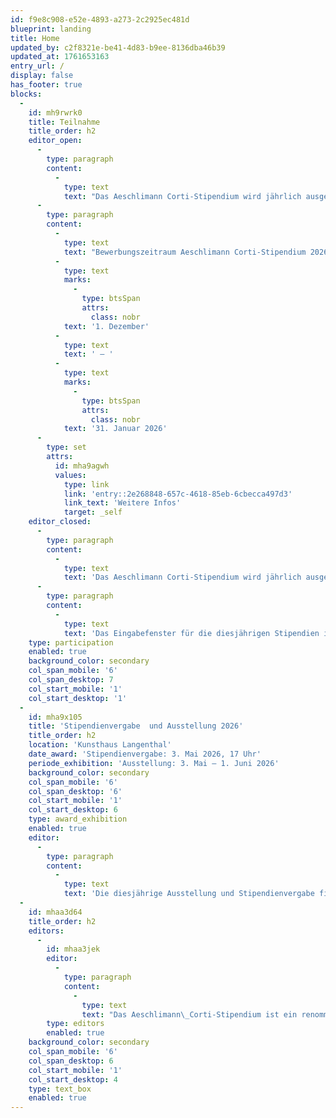 ```yaml
---
id: f9e8c908-e52e-4893-a273-2c2925ec481d
blueprint: landing
title: Home
updated_by: c2f8321e-be41-4d83-b9ee-8136dba46b39
updated_at: 1761653163
entry_url: /
display: false
has_footer: true
blocks:
  -
    id: mh9rwrk0
    title: Teilnahme
    title_order: h2
    editor_open:
      -
        type: paragraph
        content:
          -
            type: text
            text: "Das Aeschlimann Corti-Stipendium wird jährlich ausgeschrieben und vergeben. Die Ausschreibung richtet sich an Kunstschaffende mit Bezug zum Kanton Bern. Die Altersgrenze beträgt 40 Jahre.\_Bitte lesen Sie die Teilnahmebedingungen sorgfältig durch und laden Sie alle erforderlichen Unterlagen digital hoch."
      -
        type: paragraph
        content:
          -
            type: text
            text: "Bewerbungszeitraum Aeschlimann Corti-Stipendium 2026:\L"
          -
            type: text
            marks:
              -
                type: btsSpan
                attrs:
                  class: nobr
            text: '1. Dezember'
          -
            type: text
            text: ' – '
          -
            type: text
            marks:
              -
                type: btsSpan
                attrs:
                  class: nobr
            text: '31. Januar 2026'
      -
        type: set
        attrs:
          id: mha9agwh
          values:
            type: link
            link: 'entry::2e268848-657c-4618-85eb-6cbecca497d3'
            link_text: 'Weitere Infos'
            target: _self
    editor_closed:
      -
        type: paragraph
        content:
          -
            type: text
            text: 'Das Aeschlimann Corti-Stipendium wird jährlich ausgeschrieben und vergeben. Die Ausschreibung richtet sich an Kunstschaffende mit Bezug zum Kanton Bern.'
      -
        type: paragraph
        content:
          -
            type: text
            text: 'Das Eingabefenster für die diesjährigen Stipendien ist geschlossen. Für die Verleihung der Saison 2027 ist die Seite ab März wieder verfügbar.'
    type: participation
    enabled: true
    background_color: secondary
    col_span_mobile: '6'
    col_span_desktop: 7
    col_start_mobile: '1'
    col_start_desktop: '1'
  -
    id: mha9x105
    title: 'Stipendienvergabe  und Ausstellung 2026'
    title_order: h2
    location: 'Kunsthaus Langenthal'
    date_award: 'Stipendienvergabe: 3. Mai 2026, 17 Uhr'
    periode_exhibition: 'Ausstellung: 3. Mai – 1. Juni 2026'
    background_color: secondary
    col_span_mobile: '6'
    col_span_desktop: '6'
    col_start_mobile: '1'
    col_start_desktop: 6
    type: award_exhibition
    enabled: true
    editor:
      -
        type: paragraph
        content:
          -
            type: text
            text: 'Die diesjährige Ausstellung und Stipendienvergabe findet im Kunsthaus Langenthal statt. Sie wird kuratiert von Hanna Muster.'
  -
    id: mhaa3d64
    title_order: h2
    editors:
      -
        id: mhaa3jek
        editor:
          -
            type: paragraph
            content:
              -
                type: text
                text: "Das Aeschlimann\_Corti-Stipendium ist ein renommiertes Förderstipendium für bildende Kunstschaffende mit Bezug zum Kanton Bern. Seit 1942 werden jährlich Haupt- und Förderstipendien an junge, vielversprechende Künstler:innen vergeben. Mit der Nominierung ist eine Ausstellungsbeteiligung verbunden, die alternierend\_in der Kunsthalle Bern, im Kunstmuseum Langenthal, im Kunstmuseum Thun oder im Kunsthaus Biel\_Centre\_d’ArtBienne\_stattfindet."
        type: editors
        enabled: true
    background_color: secondary
    col_span_mobile: '6'
    col_span_desktop: 6
    col_start_mobile: '1'
    col_start_desktop: 4
    type: text_box
    enabled: true
---
```

